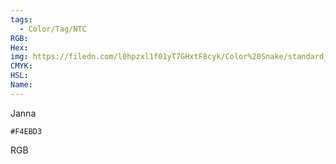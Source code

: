 ```yaml
---
tags:
  - Color/Tag/NTC
RGB:
Hex:
img: https://filedn.com/l0hpzxl1f01yT7GHxtF8cyk/Color%20Snake/standard_csv_to_svg/F4EBD3.svg
CMYK:
HSL:
Name:
---
```

Janna
```palette
#F4EBD3
```
RGB
